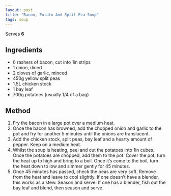 ```yaml
---
layout: post
title: "Bacon, Potato And Split Pea Soup"
tags: soup
---
```


Serves **6**

## Ingredients

* 6 rashers of bacon, cut into 1in strips
* 1 onion, diced
* 2 cloves of garlic, minced
* 450g yellow split peas
* 1.5L chicken stock
* 1 bay leaf
* 700g potatoes (usually 1/4 of a bag)

## Method

1. Fry the bacon in a large pot over a medium heat.
2. Once the bacon has browned, add the chopped onion and garlic to the pot and fry for another 5
   minutes until the onions are translucent.
3. Add the chicken stock, split peas, bay leaf and a hearty amount of pepper. Keep on a medium
   heat.
4. Whilst the soup is heating, peel and cut the potatoes into 1in cubes. Once the potatoes are
   chopped, add them to the pot. Cover the pot, turn the heat up to high and bring to a boil. Once
   it’s come to the boil, turn the heat down to low and simmer gently for 45 minutes.
5. Once 45 minutes has passed, check the peas are very soft. Remove from the heat and leave to cool
   slightly. If one doesn’t have a blender, this works as a stew. Season and serve. If one has a
   blender, fish out the bay leaf and blend, then season and serve.
